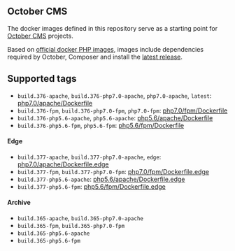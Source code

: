 ## October CMS

The docker images defined in this repository serve as a starting point for [October CMS](https://octobercms.com) projects.

Based on [official docker PHP images](https://github.com/docker-library/php), images include dependencies required by October, Composer and install the [latest release](https://github.com/octobercms/october).

## Supported tags


- `build.376-apache`, `build.376-php7.0-apache`, `php7.0-apache`, `latest`: [php7.0/apache/Dockerfile](https://github.com/aspendigital/docker-library/blob/master/octobercms/php7.0/apache/Dockerfile)
- `build.376-fpm`, `build.376-php7.0-fpm`, `php7.0-fpm`: [php7.0/fpm/Dockerfile](https://github.com/aspendigital/docker-library/blob/master/octobercms/php7.0/fpm/Dockerfile)
- `build.376-php5.6-apache`, `php5.6-apache`: [php5.6/apache/Dockerfile](https://github.com/aspendigital/docker-library/blob/master/octobercms/php5.6/apache/Dockerfile)
- `build.376-php5.6-fpm`, `php5.6-fpm`: [php5.6/fpm/Dockerfile](https://github.com/aspendigital/docker-library/blob/master/octobercms/php5.6/fpm/Dockerfile)

#### Edge
- `build.377-apache`, `build.377-php7.0-apache`, `edge`: [php7.0/apache/Dockerfile.edge](https://github.com/aspendigital/docker-library/blob/master/octobercms/php7.0/apache/Dockerfile.edge)
- `build.377-fpm`, `build.377-php7.0-fpm`: [php7.0/fpm/Dockerfile.edge](https://github.com/aspendigital/docker-library/blob/master/octobercms/php7.0/fpm/Dockerfile.edge)
- `build.377-php5.6-apache`: [php5.6/apache/Dockerfile.edge](https://github.com/aspendigital/docker-library/blob/master/octobercms/php5.6/apache/Dockerfile.edge)
- `build.377-php5.6-fpm`: [php5.6/fpm/Dockerfile.edge](https://github.com/aspendigital/docker-library/blob/master/octobercms/php5.6/fpm/Dockerfile.edge)

#### Archive

- `build.365-apache`, `build.365-php7.0-apache`
- `build.365-fpm`, `build.365-php7.0-fpm`
- `build.365-php5.6-apache`
- `build.365-php5.6-fpm`
